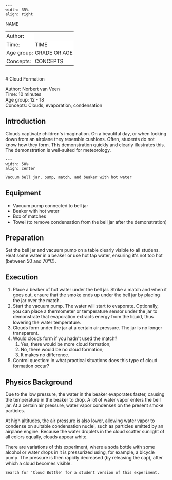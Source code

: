 

<div style="clear: both;">

```{figure} ../../figures/ready.png
---
width: 35%
align: right
```

</div>

<table style="width: 100%; border-collapse: collapse; border: none;">
    <tr style="background-color: white;"> 
        <td style="text-align: left; padding: 3px; border: none;">Author:</td
        <td style="text-align: left; padding: 3px; border: none;">NAME</td>
    </tr>
    <tr style="background-color: white;">
        <td style="text-align: left; padding: 3px; border: none;">Time:</td>
        <td style="text-align: left; padding: 3px; border: none;">TIME</td>
    </tr>
    <tr style="background-color: white;">
        <td style="text-align: left; padding: 3px; border: none;">Age group:</td>
        <td style="text-align: left; padding: 3px; border: none;">GRADE OR AGE</td>
    </tr>
    <tr style="background-color: white;">
        <td style="text-align: left; padding: 3px; border: none;">Concepts:</td>
        <td style="text-align: left; padding: 3px; border: none;">CONCEPTS</td>
    </tr>
</table><br>
# Cloud Formation


Author: Norbert van Veen\
Time:	  10 minutes	\
Age group:	12 - 18\
Concepts:	Clouds, evaporation, condensation

## Introduction
Clouds captivate children's imagination. On a beautiful day, or when looking down from an airplane they resemble cushions. Often, students do not know how they form. This demonstration quickly and clearly illustrates this. The demonstration is well-suited for meteorology.

```{figure} demo88_figure1.jpg
---
width: 50%
align: center
---
Vacuum bell jar, pump, match, and beaker with hot water
```

## Equipment
- Vacuum pump connected to bell jar
- Beaker with hot water
- Box of matches
- Towel (to remove condensation from the bell jar after the demonstration)

## Preparation
Set the bell jar and vacuum pump on a table clearly visible to all studens. Heat some water in a beaker or use hot tap water, ensuring it's not too hot (between 50 and 70°C).

## Execution
1. Place a beaker of hot water under the bell jar. Strike a match and when it goes out, ensure that the smoke ends up under the bell jar by placing the jar over the match.
2. Start the vacuum pump. The water will start to evaporate. Optionally, you can place a thermometer or temperature sensor under the jar to demonstrate that evaporation extracts energy from the liquid, thus lowering the water temperature.
3. Clouds form under the jar at a certain air pressure. The jar is no longer transparent.
4. Would clouds form if you hadn't used the match?
   1. Yes, there would be more cloud formation;
   2. No, there would be no cloud formation;
   3. It makes no difference.
5. Control question: In what practical situations does this type of cloud formation occur?

## Physics Background
Due to the low pressure, the water in the beaker evaporates faster, causing the temperature in the beaker to drop. A lot of water vapor enters the bell jar. At a certain air pressure, water vapor condenses on the present smoke particles.

At high altitudes, the air pressure is also lower, allowing water vapor to condense on suitable condensation nuclei, such as particles emitted by an airplane engine. Because the water droplets in the cloud scatter sunlight of all colors equally, clouds appear white.

There are variations of this experiment, where a soda bottle with some alcohol or water drops in it is pressurized using, for example, a bicycle pump. The pressure is then rapidly decreased (by releasing the cap), after which a cloud becomes visible.

```{tip}
Search for 'Cloud Bottle' for a student version of this experiment.
```